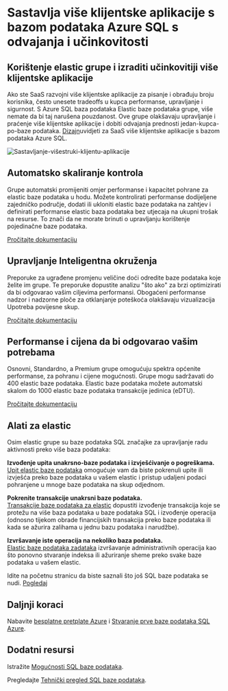 <properties
   pageTitle="Baze podataka Azure SQL sastavlja više klijentske aplikacije s odvajanja i učinkovitosti"
   description="Saznajte kako SQL baze podataka sastavlja više klijentske aplikacije"
   keywords=""
   services="sql-database"
   documentationCenter=""
   authors="CarlRabeler"
   manager="jhubbard"
   editor=""/>

<tags
   ms.service="sql-database"
   ms.devlang="NA"
   ms.topic="article"
   ms.tgt_pltfrm="NA"
   ms.workload="data-management"
   ms.date="10/13/2016"
   ms.author="carlrab"/>

# <a name="builds-multi-tenant-apps-with-azure-sql-database-with-isolation-and-efficiency"></a>Sastavlja više klijentske aplikacije s bazom podataka Azure SQL s odvajanja i učinkovitosti

## <a name="leverage-elastic-pools-and-build-more-efficient-multi-tenant-apps"></a>Korištenje elastic grupe i izraditi učinkovitiji više klijentske aplikacije

Ako ste SaaS razvojni više klijentske aplikacije za pisanje i obrađuju broju korisnika, često unesete tradeoffs u kupca performanse, upravljanje i sigurnost. S Azure SQL baza podataka Elastic baze podataka grupe, više nemate da bi taj narušena pouzdanost. Ove grupe olakšavaju upravljanje i praćenje više klijentske aplikacije i dobiti odvajanja prednosti jedan-kupca-po-baze podataka. [Dizajn](sql-database-design-patterns-multi-tenancy-saas-applications.md)uvidjeti za SaaS više klijentske aplikacije s bazom podataka Azure SQL.

![Sastavljanje-višestruki-klijentu-aplikacije](./media/sql-database-build-multi-tenant-apps/sql-database-build-multi-tenant-apps.png)

## <a name="auto-scaling-you-control"></a>Automatsko skaliranje kontrola

Grupe automatski promijeniti omjer performanse i kapacitet pohrane za elastic baze podataka u hodu. Možete kontrolirati performanse dodijeljene zajedničko područje, dodati ili ukloniti elastic baze podataka na zahtjev i definirati performanse elastic baza podataka bez utjecaja na ukupni trošak na resurse. To znači da ne morate brinuti o upravljanju korištenje pojedinačne baze podataka.

[Pročitajte dokumentaciju](sql-database-elastic-pool.md)

## <a name="intelligent-management-of-your-environment"></a>Upravljanje Inteligentna okruženja

Preporuke za ugrađene promjenu veličine doći odredite baze podataka koje želite im grupe. Te preporuke dopustite analizu "što ako" za brzi optimizirati da bi odgovarao vašim ciljevima performansi. Obogaćeni performanse nadzor i nadzorne ploče za otklanjanje poteškoća olakšavaju vizualizacija Upotreba povijesne skup.

[Pročitajte dokumentaciju](sql-database-elastic-pool-guidance.md)

## <a name="performance-and-price-to-meet-your-needs"></a>Performanse i cijena da bi odgovarao vašim potrebama

Osnovni, Standardno, a Premium grupe omogućuju spektra općenite performanse, za pohranu i cijene mogućnosti. Grupe mogu sadržavati do 400 elastic baze podataka. Elastic baze podataka možete automatski skalom do 1000 elastic baze podataka transakcije jedinica (eDTU).

[Pročitajte dokumentaciju](https://azure.microsoft.com/pricing/details/sql-database/?b=16.50)

## <a name="elastic-tools"></a>Alati za elastic

Osim elastic grupe su baze podataka SQL značajke za upravljanje radu aktivnosti preko više baza podataka:

**Izvođenje upita unakrsno-baze podataka i izvješćivanje o pogreškama.**  
[Upit elastic baze podataka](sql-database-elastic-query-overview.md) omogućuje vam da biste pokrenuli upite ili izvješća preko baze podataka u vašem elastic i pristup udaljeni podaci pohranjene u mnoge baze podataka na skup odjednom.

**Pokrenite transakcije unakrsni baze podataka.**  
[Transakcije baze podataka za elastic](sql-database-elastic-transactions-overview.md) dopustiti izvođenje transakcija koje se protežu na više baza podataka u baze podataka SQL i izvođenje operacija (odnosno tijekom obrade financijskih transakcija preko baze podataka ili kada se ažurira zalihama u jednu bazu podataka i narudžbe).

**Izvršavanje iste operacija na nekoliko baza podataka.**  
[Elastic baze podataka zadataka](sql-database-elastic-jobs-overview.md) izvršavanje administrativnih operacija kao što ponovno stvaranje indeksa ili ažuriranje sheme preko svake baze podataka u vašem elastic.

Idite na početnu stranicu da biste saznali što još SQL baze podataka se nudi.
[Pogledaj](https://azure.microsoft.com/services/sql-database/) 

## <a name="next-steps"></a>Daljnji koraci

Nabavite [besplatne pretplate Azure](https://azure.microsoft.com/get-started/) i [Stvaranje prve baze podataka SQL Azure](sql-database-get-started.md).

## <a name="additional-resources"></a>Dodatni resursi

Istražite [Mogućnosti SQL baze podataka](https://azure.microsoft.com/services/sql-database/).
 
Pregledajte [Tehnički pregled SQL baze podataka](sql-database-technical-overview.md).  
